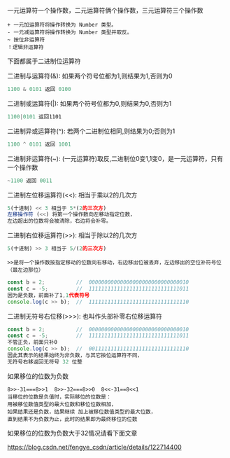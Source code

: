 一元运算符一个操作数，二元运算符俩个操作数，三元运算符三个操作数

```
+ 一元加运算符将操作转换为 Number 类型。
- 一元减运算符将操作转换为 Number 类型并取反。
~ 按位非运算符
！逻辑非运算符
```

下面都属于二进制位运算符

二进制与运算符(&): 如果两个符号位都为1,则结果为1,否则为0

```javascript
1100 & 0101 返回 0100
```

二进制或运算符(|): 如果两个符号位都为0,则结果为0,否则为1

```javascript
1100|0101 返回1101
```

二进制异或运算符(^): 若两个二进制位相同,则结果为0;否则为1

```javascript
1100 ^ 0101 返回 1001
```

二进制非运算符(~): (一元运算符)取反,二进制位0变1,1变0，是一元运算符，只有一个操作数

```javascript
~1100 返回 0011
```

二进制左位移运算符(<<): 相当于乘以2的几次方

```javascript
5(十进制) << 3 相当于 5*(2的三次方)
左移操作符 (<<) 将第一个操作数向左移动指定位数，
左边超出的位数将会被清除，右边将会补零。
```

二进制右位移运算符(>>): 相当于除以2的几次方

```javascript
5(十进制) >> 3 相当于 5/(2的三次方)
```

`>>是将一个操作数按指定移动的位数向右移动，右边移出位被丢弃，左边移出的空位补符号位（最左边那位）`

```javascript
const b = 2;          //  00000000000000000000000000000010
const c = -5;         //  11111111111111111111111111111011
因为是负数，前面补了1,1代表符号
console.log(c >> b);  //  11111111111111111111111111111110
```

二进制无符号右位移(>>>): 也叫作头部补零右位移运算符

```javascript
const b = 2;          //  00000000000000000000000000000010
const c = -5;         //  11111111111111111111111111111011
不管正负，前面只补0
console.log(c >> b);  //  00111111111111111111111111111110
因此其表示的结果始终为非负数，与其它按位运算符不同，
无符号右移返回无符号 32 位整
```

如果移位的位数为负数

```
8>>-31===8>>1  8>>-32===8>>0  8<<-31==8<<1
当移位的位数是负值时，实际移位的位数是：
用被移位数值类型的最大位数和移位位数相加，
如果结果还是负数，结果继续 加上被移位数值类型的最大位数，
直到结果不为负数为止，此时的结果即为最终移位的位数
```

如果移位的位数为负数大于32情况请看下面文章

https://blog.csdn.net/fengye_csdn/article/details/122714400
